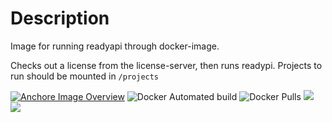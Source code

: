 # Description

Image for running readyapi through docker-image.

Checks out a license from the license-server, then runs readypi.
Projects to run should be mounted in `/projects`


[![Anchore Image Overview](https://anchore.io/service/badges/image/2823116a2a622d3b13f9c726ee2d64b9bcfe51dc89faf9f2e774a5debf23d87c)](https://anchore.io/image/dockerhub/evryfs%2Freadyapi%3Amaster)
![Docker Automated build](https://img.shields.io/docker/automated/evryfs/readyapi.svg)
![Docker Pulls](https://img.shields.io/docker/pulls/evryfs/readyapi.svg)
[![](https://images.microbadger.com/badges/image/evryfs/readyapi:master.svg)](https://microbadger.com/images/evryfs/readyapi:master "Get your own image badge on microbadger.com")
[![](https://images.microbadger.com/badges/version/evryfs/readyapi:master.svg)](https://microbadger.com/images/evryfs/readyapi:master "Get your own version badge on microbadger.com")
